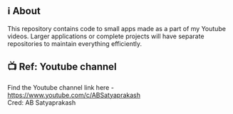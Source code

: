 

## ℹ️ About

This repository contains code to small apps made as a part of my Youtube videos. Larger applications or complete projects will have separate repositories to maintain everything efficiently.

## 📺 Ref: Youtube channel

Find the Youtube channel link here - https://www.youtube.com/c/ABSatyaprakash 
<br>
Cred: AB Satyaprakash
